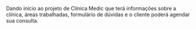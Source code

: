 Dando início ao projeto de Clínica Medic que terá informações sobre a clínica, áreas trabalhadas, formulário de dúvidas e o cliente poderá agendar sua consulta.
